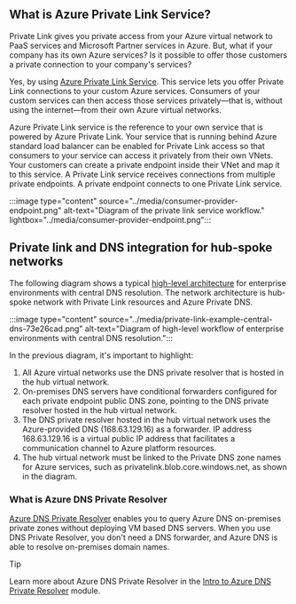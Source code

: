 

## What is Azure Private Link Service?

Private Link gives you private access from your Azure virtual network to PaaS services and Microsoft Partner services in Azure. But, what if your company has its own Azure services? Is it possible to offer those customers a private connection to your company's services?

Yes, by using [Azure Private Link Service](/azure/private-link/private-link-service-overview). This service lets you offer Private Link connections to your custom Azure services. Consumers of your custom services can then access those services privately—that is, without using the internet—from their own Azure virtual networks.

Azure Private Link service is the reference to your own service that is powered by Azure Private Link. Your service that is running behind Azure standard load balancer can be enabled for Private Link access so that consumers to your service can access it privately from their own VNets. Your customers can create a private endpoint inside their VNet and map it to this service. A Private Link service receives connections from multiple private endpoints. A private endpoint connects to one Private Link service.

:::image type="content" source="../media/consumer-provider-endpoint.png" alt-text="Diagram of the private link service workflow." lightbox="../media/consumer-provider-endpoint.png":::

## Private link and DNS integration for hub-spoke networks

The following diagram shows a typical [high-level architecture](/azure/architecture/networking/guide/private-link-hub-spoke-network#azure-hub-and-spoke-topologies) for enterprise environments with central DNS resolution. The network architecture is hub-spoke network with Private Link resources and Azure Private DNS.

:::image type="content" source="../media/private-link-example-central-dns-73e26cad.png" alt-text="Diagram of high-level workflow of enterprise environments with central DNS resolution.":::

In the previous diagram, it's important to highlight: 

1. All Azure virtual networks use the DNS private resolver that is hosted in the hub virtual network.
1. On-premises DNS servers have conditional forwarders configured for each private endpoint public DNS zone, pointing to the DNS private resolver hosted in the hub virtual network.
1. The DNS private resolver hosted in the hub virtual network uses the Azure-provided DNS (168.63.129.16) as a forwarder. IP address 168.63.129.16 is a virtual public IP address that facilitates a communication channel to Azure platform resources. 
1. The hub virtual network must be linked to the Private DNS zone names for Azure services, such as privatelink.blob.core.windows.net, as shown in the diagram.

### What is Azure DNS Private Resolver

[Azure DNS Private Resolver](/azure/dns/dns-private-resolver-overview) enables you to query Azure DNS on-premises private zones without deploying VM based DNS servers. When you use DNS Private Resolver, you don't need a DNS forwarder, and Azure DNS is able to resolve on-premises domain names.

> [!TIP]
> Learn more about Azure DNS Private Resolver in the [Intro to Azure DNS Private Resolver](/training/modules/intro-to-azure-dns-private-resolver/) module.
